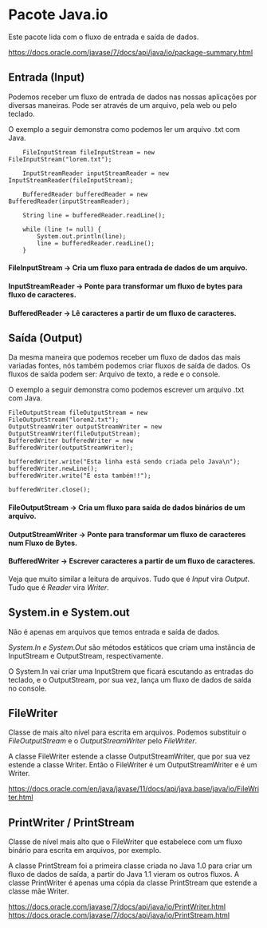 # Pacote Java.io

Este pacote lida com o fluxo de entrada e saída de dados.

https://docs.oracle.com/javase/7/docs/api/java/io/package-summary.html

## Entrada (Input)

Podemos receber um fluxo de entrada de dados nas nossas aplicações por diversas maneiras. Pode ser através de um 
arquivo, pela web ou pelo teclado. 

O exemplo a seguir demonstra como podemos ler um arquivo .txt com Java.

        FileInputStream fileInputStream = new FileInputStream("lorem.txt");

        InputStreamReader inputStreamReader = new InputStreamReader(fileInputStream);

        BufferedReader bufferedReader = new BufferedReader(inputStreamReader);

        String line = bufferedReader.readLine();

        while (line != null) {
            System.out.println(line);
            line = bufferedReader.readLine();
        }

#### FileInputStream -> Cria um fluxo para entrada de dados de um arquivo.
#### InputStreamReader -> Ponte para transformar um fluxo de bytes para fluxo de caracteres.
#### BufferedReader -> Lê caracteres a partir de um fluxo de caracteres.

## Saída (Output)

Da mesma maneira que podemos receber um fluxo de dados das mais variadas fontes, nós também podemos criar fluxos de
saída de dados. Os fluxos de saída podem ser: Arquivo de texto, a rede e o console. 

O exemplo a seguir demonstra como podemos escrever um arquivo .txt com Java.

    FileOutputStream fileOutputStream = new FileOutputStream("lorem2.txt");
    OutputStreamWriter outputStreamWriter = new OutputStreamWriter(fileOutputStream);
    BufferedWriter bufferedWriter = new BufferedWriter(outputStreamWriter);

    bufferedWriter.write("Esta linha está sendo criada pelo Java\n");
    bufferedWriter.newLine();
    bufferedWriter.write("E esta também!!");

    bufferedWriter.close();

#### FileOutputStream -> Cria um fluxo para saída de dados binários de um arquivo.
#### OutputStreamWriter -> Ponte para transformar um fluxo de caracteres num Fluxo de Bytes.
#### BufferedWriter -> Escrever caracteres a partir de um fluxo de caracteres.

Veja que muito similar a leitura de arquivos. Tudo que é *Input* vira *Output*. Tudo que é *Reader* vira *Writer*. 

## System.in e System.out

Não é apenas em arquivos que temos entrada e saída de dados. 

*System.In e System.Out* são métodos estáticos que criam uma instância de InputStream e OutputStream, respectivamente. 

O System.In vai criar uma InputStrem que ficará escutando as entradas do teclado, e o OutputStream, por sua vez, lança
um fluxo de dados de saída no console. 

## FileWriter

Classe de mais alto nível para escrita em arquivos. Podemos substituir o *FileOutputStream* e o *OutputStreamWriter*
pelo *FileWriter*. 

A classe FileWriter estende a classe OutputStreamWriter, que por sua vez estende a classe Writer. 
Então o FileWriter é um OutputStreamWriter e é um Writer.

https://docs.oracle.com/en/java/javase/11/docs/api/java.base/java/io/FileWriter.html

## PrintWriter / PrintStream

Classe de nível mais alto que o FileWriter que estabelece com um fluxo binário para escrita em arquivos, por exemplo.

A classe PrintStream foi a primeira classe criada no Java 1.0 para criar um fluxo de dados de saída, a partir do Java
1.1 vieram os outros fluxos. A classe PrintWriter é apenas uma cópia da classe PrintStream que estende a classe mãe
Writer.

https://docs.oracle.com/javase/7/docs/api/java/io/PrintWriter.html
https://docs.oracle.com/javase/7/docs/api/java/io/PrintStream.html




